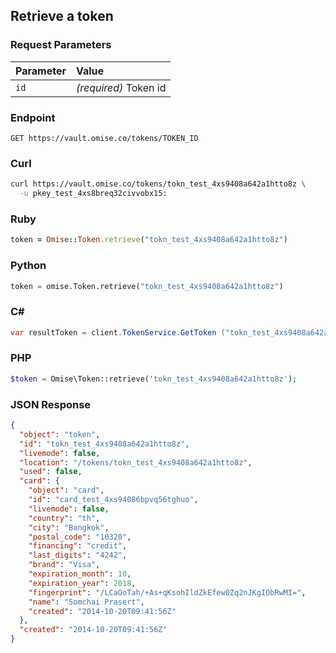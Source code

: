 ## Retrieve a token

### Request Parameters

| Parameter                | Value                                             |
|:-------------------------|:--------------------------------------------------|
| `id`             | *(required)* Token id |

### Endpoint

```
GET https://vault.omise.co/tokens/TOKEN_ID
```

### Curl

```sh
curl https://vault.omise.co/tokens/tokn_test_4xs9408a642a1htto8z \
  -u pkey_test_4xs8breq32civvobx15:
```

### Ruby

```ruby
token = Omise::Token.retrieve("tokn_test_4xs9408a642a1htto8z")
```

### Python

```python
token = omise.Token.retrieve("tokn_test_4xs9408a642a1htto8z")
```

### C&#35;

```c#
var resultToken = client.TokenService.GetToken ("tokn_test_4xs9408a642a1htto8z");
```

### PHP

```php
$token = Omise\Token::retrieve('tokn_test_4xs9408a642a1htto8z');
```

### JSON Response

```json
{
  "object": "token",
  "id": "tokn_test_4xs9408a642a1htto8z",
  "livemode": false,
  "location": "/tokens/tokn_test_4xs9408a642a1htto8z",
  "used": false,
  "card": {
    "object": "card",
    "id": "card_test_4xs94086bpvq56tghuo",
    "livemode": false,
    "country": "th",
    "city": "Bangkok",
    "postal_code": "10320",
    "financing": "credit",
    "last_digits": "4242",
    "brand": "Visa",
    "expiration_month": 10,
    "expiration_year": 2018,
    "fingerprint": "/LCaOoTah/+As+qKsohIldZkEfew0Zq2nJKgIObRwMI=",
    "name": "Somchai Prasert",
    "created": "2014-10-20T09:41:56Z"
  },
  "created": "2014-10-20T09:41:56Z"
}
```
